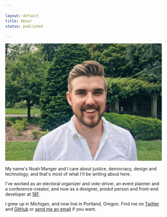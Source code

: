 ```yaml
---

layout: default
title: About
status: published

---
```

<img alt="Noah Manger" class="framed" src="/img/noahmanger.jpg">

My name's Noah Manger and I care about justice, democracy, design and technology, and that's most of what I'll be writing about here.

I've worked as an electoral organizer and vote-driver, an event planner and a conference-creator, and now as a designer, produt person and front-end developer at [18F](https://18f.gsa.gov).

I grew up in Michigan, and now live in Portland, Oregon. Find me on [Twitter](https://twitter.com/noahmanger) and [GitHub](https://github.com/noahmanger) or [send me an email](mailto:noah.manger@gmail.com) if you want.
